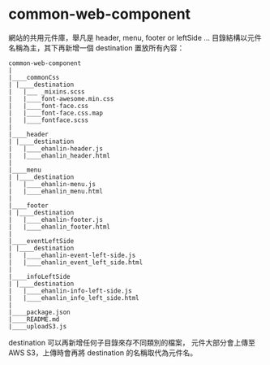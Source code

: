 # common-web-component

網站的共用元件庫，舉凡是 header, menu, footer or leftSide ...
目錄結構以元件名稱為主，其下再新增一個 destination 置放所有內容：

```
common-web-component
|
|____commonCss
| |____destination
|   |___ _mixins.scss
|   |____font-awesome.min.css
|   |____font-face.css
|   |____font-face.css.map
|   |____fontface.scss
|
|____header
| |____destination
|   |____ehanlin-header.js
|   |____ehanlin_header.html
|
|____menu
| |____destination
|   |____ehanlin-menu.js
|   |____ehanlin_menu.html
|
|____footer
| |____destination
|   |____ehanlin-footer.js
|   |____ehanlin_footer.html
|
|____eventLeftSide
| |____destination
|   |____ehanlin-event-left-side.js
|   |____ehanlin_event_left_side.html
|
|____infoLeftSide
| |____destination
|   |____ehanlin-info-left-side.js
|   |____ehanlin_info_left_side.html
|
|____package.json
|____README.md
|____uploadS3.js
```

destination 可以再新增任何子目錄來存不同類別的檔案，
元件大部分會上傳至 AWS S3，上傳時會再將 destination 的名稱取代為元件名。
